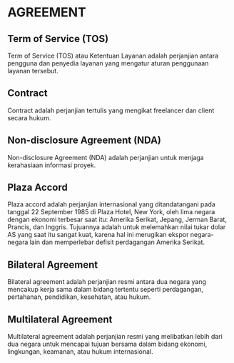 # AGREEMENT

## Term of Service (TOS)

Term of Service (TOS) atau Ketentuan Layanan adalah perjanjian antara pengguna dan penyedia layanan yang mengatur aturan penggunaan layanan tersebut.

## Contract

Contract adalah perjanjian tertulis yang mengikat freelancer dan client secara hukum.

## Non-disclosure Agreement (NDA)

Non-disclosure Agreement (NDA) adalah perjanjian untuk menjaga kerahasiaan informasi proyek.

## Plaza Accord

Plaza accord adalah perjanjian internasional yang ditandatangani pada tanggal 22 September 1985 di Plaza Hotel, New York, oleh lima negara dengan ekonomi terbesar saat itu: Amerika Serikat, Jepang, Jerman Barat, Prancis, dan Inggris. Tujuannya adalah untuk melemahkan nilai tukar dolar AS yang saat itu sangat kuat, karena hal ini merugikan ekspor negara-negara lain dan memperlebar defisit perdagangan Amerika Serikat.

## Bilateral Agreement

Bilateral agreement adalah perjanjian resmi antara dua negara yang mencakup kerja sama dalam bidang tertentu seperti perdagangan, pertahanan, pendidikan, kesehatan, atau hukum.

## Multilateral Agreement

Multilateral agreement adalah perjanjian resmi yang melibatkan lebih dari dua negara untuk mencapai tujuan bersama dalam bidang ekonomi, lingkungan, keamanan, atau hukum internasional.